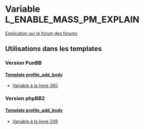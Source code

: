 # Variable L_ENABLE_MASS_PM_EXPLAIN
[Explication sur le forum des forums](http://forum.forumactif.com/t294113-listing-des-variables#L_ENABLE_MASS_PM_EXPLAIN)

## Utilisations dans les templates

### Version PunBB

#### [Template profile_add_body](punbb/profile_add_body.md)
* [Variable à la ligne 260](../punbb/profile_add_body.tpl#L260)

### Version phpBB2

#### [Template profile_add_body](subsilver/profile_add_body.md)
* [Variable à la ligne 208](../subsilver/profile_add_body.tpl#L208)